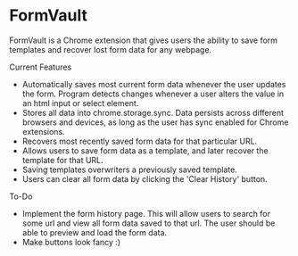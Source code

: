 # FormVault
FormVault is a Chrome extension that gives users the ability to save form templates and recover lost
form data for any webpage.

Current Features
  * Automatically saves most current form data whenever the user updates the form. Program detects changes whenever a user alters the value in an html input or select element.
  * Stores all data into chrome.storage.sync. Data persists across different browsers and devices,
  as long as the user has sync enabled for Chrome extensions. 
  * Recovers most recently saved form data for that particular URL. 
  * Allows users to save form data as a template, and later recover the template for that URL.
  * Saving templates overwriters a previously saved template. 
  * Users can clear all form data by clicking the 'Clear History' button. 

To-Do
* Implement the form history page. This will allow users to search for some url and view all form data saved to that url. The user should be able to preview and load the form data.
* Make buttons look fancy :)
